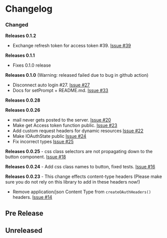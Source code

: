 # Changelog

### Changed
**Releases 0.1.2**
- Exchange refresh token for access token #39. [Issue #39](https://github.com/joegasewicz/react-google-oauth2.0/issues/39)

**Releases 0.1.1**
- Fixes 0.1.0 release

**Releases 0.1.0** (Warning: released failed due to bug in github action)
- Disconnect auto login #27. [Issue #27](https://github.com/joegasewicz/react-google-oauth2.0/issues/27)
- Docs for setPrompt + README.md. [Issue #33](https://github.com/joegasewicz/react-google-oauth2.0/issues/33)

**Releases 0.0.28**
  
**Releases 0.0.26**
- mail never gets posted to the server. [Issue #20](https://github.com/joegasewicz/react-google-oauth2.0/issues/20)
- Make get Access token function public. [Issue #23](https://github.com/joegasewicz/react-google-oauth2.0/issues/23)
- Add custom request headers for dynamic resources [Issue #22](https://github.com/joegasewicz/react-google-oauth2.0/issues/22)
- Make IOAuthState public [Issue #24](https://github.com/joegasewicz/react-google-oauth2.0/issues/24)
- Fix incorrect types  [Issue #25](https://github.com/joegasewicz/react-google-oauth2.0/issues/25)

**Releases 0.0.25** - css class selectors are not propagating down to the button component. [Issue #18](https://github.com/joegasewicz/react-google-oauth2.0/issues/18)

**Releases 0.0.24** - Add css class names to button, fixed tests. [Issue #16](https://github.com/joegasewicz/react-google-oauth2.0/issues/16)

**Releases 0.0.23** - This change effects content-type headers (Please make sure you do not rely on this library to add in these headers now!)

- Remove application/json Content Type from `createOAuthHeaders()` headers. [Issue #14](https://github.com/joegasewicz/react-google-oauth2.0/issues/14)

## Pre Release


## Unreleased
